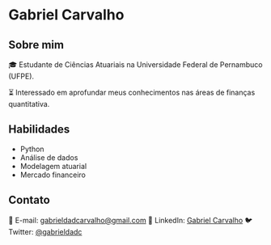 # Gabriel Carvalho

## Sobre mim
🎓 Estudante de Ciências Atuariais na Universidade Federal de Pernambuco (UFPE).

⏳ Interessado em aprofundar meus conhecimentos nas áreas de finanças quantitativa.

## Habilidades
- Python
- Análise de dados
- Modelagem atuarial
- Mercado financeiro

## Contato
📧 E-mail: gabrieldadcarvalho@gmail.com
🔗 LinkedIn: [Gabriel Carvalho](https://www.linkedin.com/in/gabriel-carvalho-ab38b7209/)
🐦 Twitter: [@gabrieldadc]([link_para_seu_perfil_twitter](https://twitter.com/gabrieldadc)https://twitter.com/gabrieldadc)
